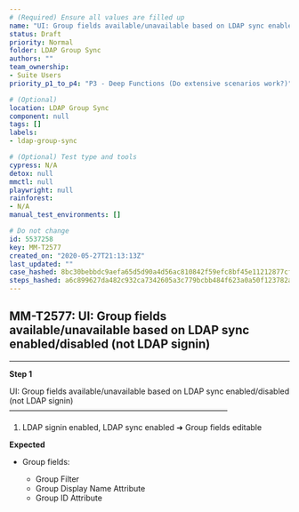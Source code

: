 ```yaml
---
# (Required) Ensure all values are filled up
name: "UI: Group fields available/unavailable based on LDAP sync enabled/disabled (not LDAP signin)"
status: Draft
priority: Normal
folder: LDAP Group Sync
authors: ""
team_ownership: 
- Suite Users
priority_p1_to_p4: "P3 - Deep Functions (Do extensive scenarios work?)"

# (Optional)
location: LDAP Group Sync
component: null
tags: []
labels: 
- ldap-group-sync

# (Optional) Test type and tools
cypress: N/A
detox: null
mmctl: null
playwright: null
rainforest: 
- N/A
manual_test_environments: []

# Do not change
id: 5537258
key: MM-T2577
created_on: "2020-05-27T21:13:13Z"
last_updated: ""
case_hashed: 8bc30bebbdc9aefa65d5d90a4d56ac810842f59efc8bf45e11212877cfda7914a4ee5f912dcd7564f5e9d31ef32cde03
steps_hashed: a6c899627da482c932ca7342605a3c779bcbb484f623a0a50f123782a6f942ae474d02ec8e757c5fe5d6e341bccd5501
---
```


<!-- (Auto-generated) Based on frontmatter's "key" and "name" -->

## MM-T2577: UI: Group fields available/unavailable based on LDAP sync enabled/disabled (not LDAP signin)

---

**Step 1**

UI: Group fields available/unavailable based on LDAP sync enabled/disabled (not LDAP signin)\
————————————————————————————

1. LDAP signin enabled, LDAP sync enabled ➜ Group fields editable

**Expected**

- Group fields:

  - Group Filter
  - Group Display Name Attribute
  - Group ID Attribute
